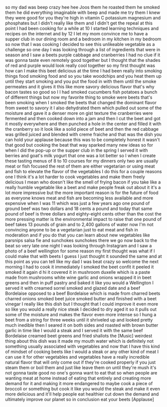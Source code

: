 
so my dad was beep crazy hee hee Joos
them he roasted them he smoked them he
did everything imaginable with beep and
made me try them I knew they were good
for you they&#39;re high in vitamin C
potassium magnesium and phosphates but I
didn&#39;t really like them and I didn&#39;t get
the repeal at this point I had been
cooking for a while at 10 I started
learning techniques and recipes on the
internet and by 12 I let my mom convince
me to have a supper club in our dining
room and a bedroom in my kitchen in my
bedroom so now that I was cooking I
decided to see this unlikeable vegetable
as a challenge so one day I was looking
through a list of ingredients that were
in season and I saw a beets purple
cabbage and cranberries I had no clue if
it was gonna taste even remotely good
together
but I thought that the shades of red and
purple would look really cool together
so my first thought was how can I make
this beet delicious at the time I had
been really into smoking things food
smoking food
and so you take woodchips and you heat
them up until they start smoking and you
put the food in with them until the
smoke permeates and it gives it this
like more savory delicious flavor
that&#39;s why bacon tastes so good so I I
had smoked cucumbers fish potatoes a
bunch of different things but now my
favorite thing to smoke were beets
that&#39;s been smoking when I smoked the
beets that changed the dominant flavor
from sweet to savory it I also
dehydrated them which pulled out some of
the moisture and gave it a denser more
on gist texture the cranberries were
fermented and then cooked down into a
jam and then I cut the beet and got it
mostly everywhere and then punched a
hole in the center and filled it with
the cranberry so it look like a solid
piece of beet and then the red cabbage
was grilled juiced and blended with
creme fraiche and that was the dish
you can hold your applause because this
was to be completely honest it wasn&#39;t
that good but cooking the beat that way
sparked many new ideas so for when I did
the pop-up or the supper club in the
spring I served it with berries and
goat&#39;s milk yogurt that one was a lot
better so I when I create these tasting
menus of 8 to 10 courses for my dinners
only two are usually meat or fish
focused the rest of them are either
vegetarian or using meat and fish to
elevate the flavor of the vegetables I
do this for a couple reasons one I think
it&#39;s a lot harder to cook vegetables and
make them freely delicious I mean who
doesn&#39;t like the smell of frying bacon
if you take like a really humble
vegetable like a beet and make people
freak out about it it&#39;s a lot more
impressive but the more important reason
is for the future of food as everyone
knows meat and fish are becoming less
available and more expensive when I was
11 which was just a few years ago one
pound of ground beef was two dollars and
18 cents a pound and today that same
pound of beef is three dollars and
eighty-eight cents other than the cost
the more pressing matter is the
environmental impact to raise that one
pound of beef takes 13 pounds of grain
and to 2,400 gallons of water now I&#39;m
not convincing anyone to be a vegetarian
just to eat meat and fish in moderation
and if you do that you can learn about
new vegetables like parsnips salsa fie
and sunchokes sunchokes there we go now
back to the beat so very late one night
I was looking through Instagram and I
saw a photo of a beef wellington for
some reason my first thought was what if
I could make that with beets I guess I
just thought it sounded the same and at
this point as you can tell like my dad I
was beat crazy so welcome the next
morning I had to cook it immediately I
smoked the beet confit it peeled it
smoked it again d hi
it covered it in mushroom duxelle which
is a paste made from mushrooms white
wine garlic and onions wrapped it in
beet greens and then in puff pastry and
baked it like you would a Wellington I
served it with creamed sorrel smoked and
glazed date and a beef Bordelaise
opposed to a beef Bordelaise which is
made from charred beets charred onions
smoked beet juice smoked butter and
finished with a beet vinegar I really
like this dish but I thought that I
could improve it even more so like you
would a really nice steak I decided to
dry aged it so it pulls out some of the
moisture and makes the flavor even more
intense so I hung a beet from a string
for three weeks until it shriveled up
and looked pretty much inedible
then I seared it on both sides and
roasted with brown butter garlic in time
like I would a steak and I served it
with the same beef Bordelaise creamed
beet greens and fried shallots the
[Music]
weirdest thing about this dish was it
made my mouth water which is definitely
not something usually associated with
vegetables and now that I have this kind
of mindset of cooking beets like I would
a steak or any other kind of meat I can
use it for other vegetables and
vegetables have a really incredible
natural flavor that will only come out
if they&#39;re cooked properly
if you just steam them or boil them and
just like leave them on until they&#39;re
mush it&#39;s not gonna taste good no one&#39;s
gonna want to eat that so when people
are wanting meat at home instead of
eating that entirely and creating more
demand for it and making it more
endangered to maybe cook a piece of
broccoli or something but cook it like
you would the steak and make it even
more delicious and it&#39;ll help people eat
healthier cut down the demand and
ultimately improve our planet so in
conclusion eat your beets
[Applause]
